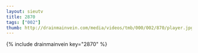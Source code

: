 ```yaml
--- 
layout: sieutv
title: 2870
tags: ["002"]
thumb: http://drainmainvein.com/media/videos/tmb/000/002/870/player.jpg
---
```

{% include drainmainvein key="2870" %} 
